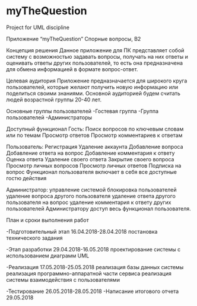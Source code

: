 # myTheQuestion
Project for UML discipline 

Приложение “myTheQuestion”
Спорные вопросы, B2

Концепция решения
Данное приложение для ПК представляет собой систему с возможностью задавать вопросы, получать на них ответы и оценивать ответы других пользователей, то есть она предназначена для обмена информацией в формате вопрос-ответ.

Целевая аудитория
Приложение предназначается для широкого круга пользователей, которые желают получить новую информацию или поделиться своими знаниями. Основной аудиторией будем считать людей возрастной группы 20-40 лет.

Основные группы пользователей 
-Гостевая группа 
-Группа пользователей 
-Администраторы

Доступный функционал
Гость:
  Поиск вопросов по ключевым словам или по темам
  Просмотр ответов
  Просмотр комментариев к ответам

Пользователь:
  Регистрация
  Удаление аккаунта
  Добавление вопроса
  Добавление ответа на вопрос
  Добавление комментария к ответу
  Оценка ответа 
  Удаление своего ответа
  Закрытие своего вопроса
  Просмотр личных вопросов
  Просмотр личных ответов
  Подписка на вопрос
  Функционал пользователя включает в себя все доступные гостю действия

Администратор:
  управление системой
  блокировка пользователей 
  удаление вопроса другого пользователя
  удаление ответа другого пользователя на вопрос
  удаление комментария к ответу других пользователей
  Администратору доступ весь функционал пользователя.

План и сроки выполнения работ

-Подготовительный этап 16.04.2018-28.04.2018
постановка технического задания

-Этап разработки 29.04.2018-16.05.2018
проектирование системы с использованием диаграмм UML

-Реализация 17.05.2018-25.05.2018
  реализация базы данных системы
  реализация программно-аппаратной части сервиса
  реализация системы взаимодействия с пользователями

-Тестирование 26.05.2018-28.05.2018
-Написание итогового отчета 29.05.2018
